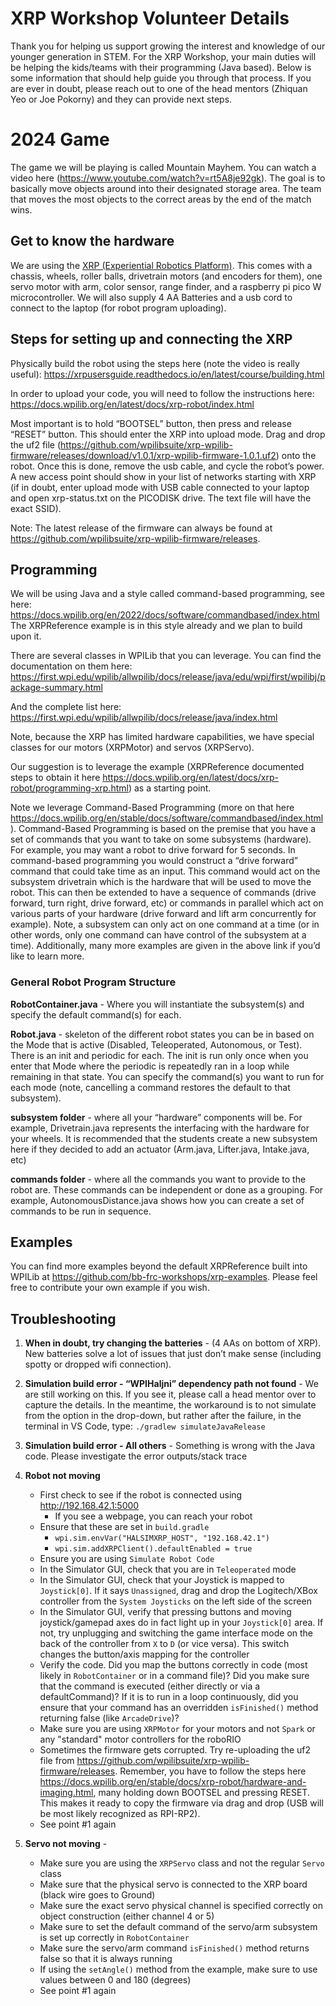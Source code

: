 # XRP Workshop Volunteer Details

Thank you for helping us support growing the interest and knowledge of our younger generation in STEM. For the XRP Workshop, your main duties will be helping the kids/teams with their programming (Java based). Below is some information that should help guide you through that process. If you are ever in doubt, please reach out to one of the head mentors (Zhiquan Yeo or Joe Pokorny) and they can provide next steps.

# 2024 Game
The game we will be playing is called Mountain Mayhem. You can watch a video here (https://www.youtube.com/watch?v=rt5A8je92gk). The goal is to basically move objects around into their designated storage area. The team that moves the most objects to the correct areas by the end of the match wins.

## Get to know the hardware

We are using the [XRP (Experiential Robotics Platform)](https://www.sparkfun.com/products/22230). This comes with a chassis, wheels, roller balls, drivetrain motors (and encoders for them), one servo motor with arm, color sensor, range finder, and a raspberry pi pico W microcontroller. We will also supply 4 AA Batteries and a usb cord to connect to the laptop (for robot program uploading).

## Steps for setting up and connecting the XRP

Physically build the robot using the steps here (note the video is really useful): https://xrpusersguide.readthedocs.io/en/latest/course/building.html

In order to upload your code, you will need to follow the instructions here:
https://docs.wpilib.org/en/latest/docs/xrp-robot/index.html

Most important is to hold “BOOTSEL” button, then press and release “RESET” button. This should enter the XRP into upload mode. Drag and drop the uf2 file (https://github.com/wpilibsuite/xrp-wpilib-firmware/releases/download/v1.0.1/xrp-wpilib-firmware-1.0.1.uf2) onto the robot. Once this is done, remove the usb cable, and cycle the robot’s power. A new access point should show in your list of networks starting with XRP (if in doubt, enter upload mode with USB cable connected to your laptop and open xrp-status.txt on the PICODISK drive. The text file will have the exact SSID).

Note: The latest release of the firmware can always be found at https://github.com/wpilibsuite/xrp-wpilib-firmware/releases.

## Programming

We will be using Java and a style called command-based programming, see here:
https://docs.wpilib.org/en/2022/docs/software/commandbased/index.html
The XRPReference example is in this style already and we plan to build upon it.

There are several classes in WPILib that you can leverage. You can find the documentation on them here:
https://first.wpi.edu/wpilib/allwpilib/docs/release/java/edu/wpi/first/wpilibj/package-summary.html

And the complete list here:
https://first.wpi.edu/wpilib/allwpilib/docs/release/java/index.html

Note, because the XRP has limited hardware capabilities, we have special classes for our motors (XRPMotor) and servos (XRPServo).

Our suggestion is to leverage the example (XRPReference documented steps to obtain it here https://docs.wpilib.org/en/latest/docs/xrp-robot/programming-xrp.html) as a starting point. 

Note we leverage Command-Based Programming (more on that here
https://docs.wpilib.org/en/stable/docs/software/commandbased/index.html). Command-Based Programming is based on the premise that you have a set of commands that you want to take on some subsystems (hardware). For example, you may want a robot to drive forward for 5 seconds. In command-based programming you would construct a “drive forward” command that could take time as an input. This command would act on the subsystem drivetrain which is the hardware that will be used to move the robot. This can then be extended to have a sequence of commands (drive forward, turn right, drive forward, etc) or commands in parallel which act on various parts of your hardware (drive forward and lift arm concurrently for example). Note, a subsystem can only act on one command at a time (or in other words, only one command can have control of the subsystem at a time). Additionally, many more examples are given in the above link if you’d like to learn more.

### General Robot Program Structure

**RobotContainer.java** - Where you will instantiate the subsystem(s) and specify the default command(s) for each.

**Robot.java** - skeleton of the different robot states you can be in based on the Mode that is active (Disabled, Teleoperated, Autonomous, or Test). There is an init and periodic for each. The init is run only once when you enter that Mode where the periodic is repeatedly ran in a loop while remaining in that state. You can specify the command(s) you want to run for each mode (note, cancelling a command restores the default to that subsystem).

**subsystem folder** - where all your “hardware” components will be. For example, Drivetrain.java represents the interfacing with the hardware for your wheels. It is recommended that the students create a new subsystem here if they decided to add an actuator (Arm.java, Lifter.java, Intake.java, etc)

**commands folder** - where all the commands you want to provide to the robot are. These commands can be independent or done as a grouping. For example, AutonomousDistance.java shows how you can create a set of commands to be run in sequence.

## Examples
You can find more examples beyond the default XRPReference built into WPILib at https://github.com/bb-frc-workshops/xrp-examples. Please feel free to contribute your own example if you wish.

## Troubleshooting

1. **When in doubt, try changing the batteries** - (4 AAs on bottom of XRP). New batteries solve a lot of issues that just don’t make sense (including spotty or dropped wifi connection).

2. **Simulation build error - “WPIHaljni” dependency path not found** - 
We are still working on this. If you see it, please call a head mentor over to capture the details. In the meantime, the workaround is to not simulate from the option in the drop-down, but rather after the failure, in the terminal in VS Code, type: `./gradlew simulateJavaRelease`

3. **Simulation build error - All others** - Something is wrong with the Java code. Please investigate the error outputs/stack trace

4. **Robot not moving**
    - First check to see if the robot is connected using http://192.168.42.1:5000
        - If you see a webpage, you can reach your robot
    - Ensure that these are set in `build.gradle`
        - `wpi.sim.envVar("HALSIMXRP_HOST", "192.168.42.1")`
        - `wpi.sim.addXRPClient().defaultEnabled = true`
    - Ensure you are using `Simulate Robot Code`
    - In the Simulator GUI, check that you are in `Teleoperated` mode
    - In the Simulator GUI, check that your Joystick is mapped to `Joystick[0]`. If it says `Unassigned`, drag and drop the Logitech/XBox controller from the `System Joysticks` on the left side of the screen
    - In the Simulator GUI, verify that pressing buttons and moving joystick/gamepad axes do in fact light up in your `Joystick[0]` area. If not, try unplugging and switching the game interface mode on the back of the controller from `X` to `D` (or vice versa). This switch changes the button/axis mapping for the controller
    - Verify the code. Did you map the buttons correctly in code (most likely in `RobotContainer` or in a command file)? Did you make sure that the command is executed (either directly or via a defaultCommand)? If it is to run in a loop continuously, did you ensure that your command has an overridden `isFinished()` method returning false (like `ArcadeDrive`)?
    - Make sure you are using `XRPMotor` for your motors and not `Spark` or any "standard" motor controllers for the roboRIO
    - Sometimes the firmware gets corrupted. Try re-uploading the uf2 file from https://github.com/wpilibsuite/xrp-wpilib-firmware/releases. Remember, you have to follow the steps here https://docs.wpilib.org/en/stable/docs/xrp-robot/hardware-and-imaging.html, many holding down BOOTSEL and pressing RESET. This makes it ready to copy the firmware via drag and drop (USB will be most likely recognized as RPI-RP2).
    - See point #1 again

5. **Servo not moving** -
    - Make sure you are using the `XRPServo` class and not the regular `Servo` class
    - Make sure that the physical servo is connected to the XRP board (black wire goes to Ground)
    - Make sure the exact servo physical channel is specified correctly on object construction (either channel 4 or 5)
    - Make sure to set the default command of the servo/arm subsystem is set up correctly in `RobotContainer`
    - Make sure the servo/arm command `isFinished()` method returns false so that it is always running
    - If using the `setAngle()` method from the example, make sure to use values between 0 and 180 (degrees)
    - See point #1 again
